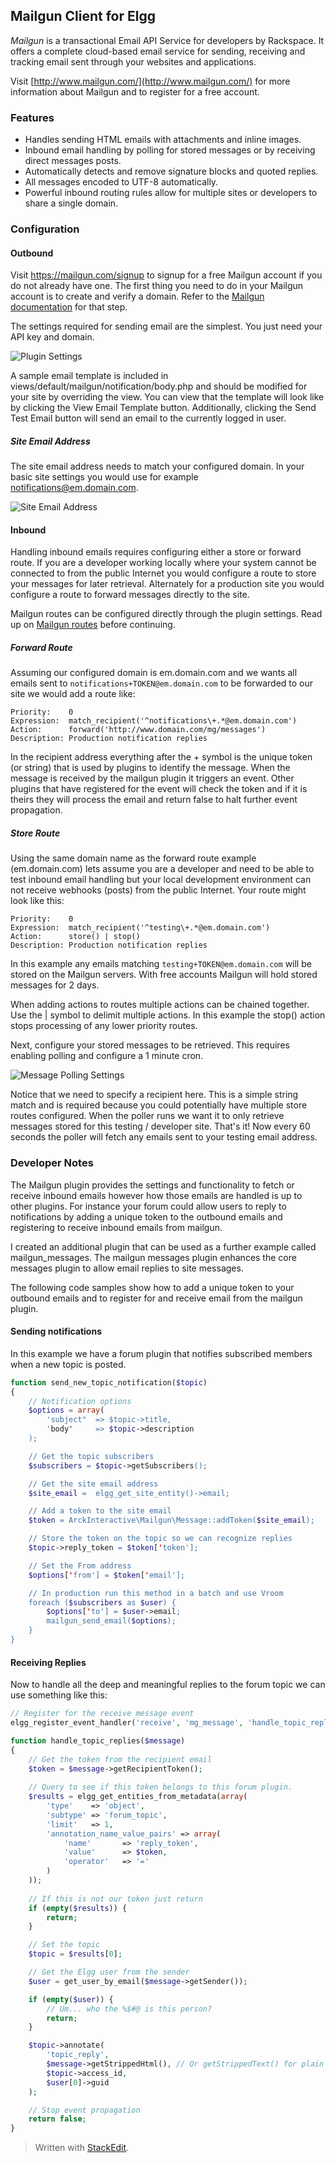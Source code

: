 
Mailgun Client for Elgg
--------------------------

*Mailgun* is a transactional Email API Service for developers by Rackspace. It offers a complete cloud-based email service for sending, receiving and tracking email sent through your websites and applications. 

Visit [http://www.mailgun.com/](http://www.mailgun.com/) for more information about Mailgun and to register for a free account.

### Features ###

* Handles sending HTML emails with attachments and inline images.
* Inbound email handling by polling for stored messages or by receiving direct messages posts.
* Automatically detects and remove signature blocks and quoted replies.
* All messages encoded to UTF-8 automatically.
* Powerful inbound routing rules allow for multiple sites or developers to share a single domain.



### Configuration ###

#### Outbound ####

Visit https://mailgun.com/signup to signup for a free Mailgun account if you do not already have one. The first thing you need to do in your Mailgun account is to create and verify a domain. Refer to the [Mailgun documentation](https://help.mailgun.com/hc/en-us/articles/202052074-How-do-I-verify-my-domain-) for that step.

The settings required for sending email are the simplest. You just need your API key and domain.

![Plugin Settings](https://www.dropbox.com/s/vn587ehgt2xabb8/Plugin_Settings___Dev_Arck_io.png?dl=1&pv=1)

A sample email template is included in views/default/mailgun/notification/body.php and should be modified for your site by overriding the view. You can view that the template will look like by clicking the View Email Template button. Additionally, clicking the Send Test Email button will send an email to the currently logged in user.

##### Site Email Address #####

The site email address needs to match your configured domain. In your basic site settings you would use for example notifications@em.domain.com.

![Site Email Address](https://www.dropbox.com/s/fd8uzd4pgexgce9/Settings___Basic_Settings___Dev_Arck_io.png?dl=1&pv=1)

#### Inbound ####

Handling inbound emails requires configuring either a store or forward route. If you are a developer working locally where your system cannot be connected to from the public Internet you would configure a route to store your messages for later retrieval. Alternately for a production site you would configure a route to forward messages directly to the site.

Mailgun routes can be configured directly through the plugin settings. Read up on [Mailgun routes](https://documentation.mailgun.com/user_manual.html#routes) before continuing.

##### Forward Route #####

Assuming our configured domain is em.domain.com and we wants all emails sent to `notifications+TOKEN@em.domain.com` to be forwarded to our site we would add a route like:

    Priority:    0
    Expression:  match_recipient('^notifications\+.*@em.domain.com')
    Action:      forward('http://www.domain.com/mg/messages')
    Description: Production notification replies

In the recipient address everything after the + symbol is the unique token (or string) that is used by plugins to identify the message. When the message is received by the mailgun plugin it triggers an event. Other plugins that have registered for the event will check the token and if it is theirs they will process the email and return false to halt further event propagation. 

##### Store Route #####

Using the same domain name as the forward route example (em.domain.com) lets assume you are a developer and need to be able to test inbound email handling but your local development environment can not receive webhooks (posts) from the public Internet. Your route might look like this:

    Priority:    0
    Expression:  match_recipient('^testing\+.*@em.domain.com')
    Action:      store() | stop()
    Description: Production notification replies

In this example any emails matching `testing+TOKEN@em.domain.com` will be stored on the Mailgun servers. With free accounts Mailgun will hold stored messages for 2 days. 

When adding actions to routes multiple actions can be chained together. Use the | symbol to delimit multiple actions. In this example the stop() action stops processing of any lower priority routes.

Next, configure your stored messages to be retrieved. This requires enabling polling and configure a 1 minute cron.

![Message Polling Settings](https://www.dropbox.com/s/6fk5t1yvavv5ffe/Plugin_Settings___Dev_Arck_io_2.png?dl=1&pv=1)

Notice that we need to specify a recipient here. This is a simple string match and is required because you could potentially have multiple store routes configured. When the poller runs we want it to only retrieve messages stored for this testing / developer site. That's it! Now every 60 seconds the poller will fetch any emails sent to your testing email address. 

### Developer Notes ###

The Mailgun plugin provides the settings and functionality to fetch or receive inbound emails however how those emails are handled is up to other plugins. For instance your forum could allow users to reply to notifications by adding a unique token to the outbound emails and registering to receive inbound emails from mailgun. 

I created an additional plugin that can be used as a further example called mailgun_messages. The mailgun messages plugin enhances the core messages plugin to allow email replies to site messages.

The following code samples show how to add a unique token to your outbound emails and to register for and receive email from the mailgun plugin.

#### Sending notifications ####

In this example we have a forum plugin that notifies subscribed members when a new topic is posted.

```php
function send_new_topic_notification($topic)
{
	// Notification options
	$options = array(
		'subject"  => $topic->title,
		'body"     => $topic->description
	);

	// Get the topic subscribers
	$subscribers = $topic->getSubscribers();

	// Get the site email address
	$site_email =  elgg_get_site_entity()->email;

	// Add a token to the site email
	$token = ArckInteractive\Mailgun\Message::addToken($site_email);

	// Store the token on the topic so we can recognize replies
	$topic->reply_token = $token['token'];

	// Set the From address
	$options['from'] = $token['email'];

	// In production run this method in a batch and use Vroom
	foreach ($subscribers as $user) {
		$options['to'] = $user->email;
		mailgun_send_email($options);
	}
}
```

#### Receiving Replies ####

Now to handle all the deep and meaningful replies to the forum topic we can use something like this:

```php
// Register for the receive message event
elgg_register_event_handler('receive', 'mg_message', 'handle_topic_replies');

function handle_topic_replies($message)
{
	// Get the token from the recipient email
	$token = $message->getRecipientToken();
	
	// Query to see if this token belongs to this forum plugin.
	$results = elgg_get_entities_from_metadata(array(
		'type'    => 'object',
		'subtype' => 'forum_topic',
		'limit'   => 1,
		'annotation_name_value_pairs' => array(
			'name'       => 'reply_token',
			'value'      => $token,
			'operator'   => '='
		)
	));
	
	// If this is not our token just return
	if (empty($results)) {
		return;
	}

	// Set the topic
	$topic = $results[0];

	// Get the Elgg user from the sender
	$user = get_user_by_email($message->getSender());

	if (empty($user)) {
		// Um... who the %$#@ is this person?
		return;
	}

	$topic->annotate(
		'topic_reply', 
		$message->getStrippedHtml(), // Or getStrippedText() for plain text
		$topic->access_id, 
		$user[0]->guid
	);

	// Stop event propagation
	return false;
}
```

> Written with [StackEdit](https://stackedit.io/).